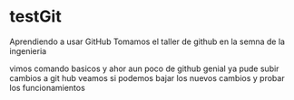 # testGit
Aprendiendo a usar GitHub
Tomamos el taller de github  en la semna de la ingenieria

vimos comando basicos y ahor aun poco de github
genial ya pude subir cambios a git hub
veamos si podemos bajar los nuevos cambios
y probar los funcionamientos

